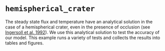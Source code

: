 # `hemispherical_crater`

The steady state flux and temperature have an analytical solution in
the case of a hemispherical crater, even in the presence of occlusion
(see [Ingersoll et
al. 1992](https://www.sciencedirect.com/science/article/pii/001910359290016Z)). We
use this analytical solution to test the accuracy of our model. This
example runs a variety of tests and collects the results into tables
and figures.
